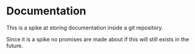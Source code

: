 Documentation
=========================
 
This is a spike at storing documentation inside a git repository.

Since it is a spike no promises are made about if this will still exists in the future. 